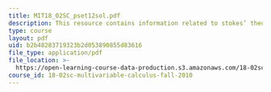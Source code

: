 ```yaml
---
title: MIT18_02SC_pset12sol.pdf
description: This resource contains information related to stokes’ theorem.
type: course
layout: pdf
uid: b2b48283719323b2d053890855d83616
file_type: application/pdf
file_location: >-
  https://open-learning-course-data-production.s3.amazonaws.com/18-02sc-multivariable-calculus-fall-2010/b2b48283719323b2d053890855d83616_MIT18_02SC_pset12sol.pdf
course_id: 18-02sc-multivariable-calculus-fall-2010
---
```

